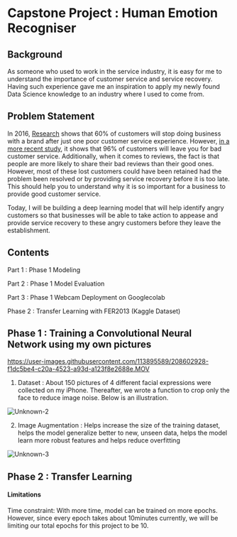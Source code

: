 # Capstone Project : Human Emotion Recogniser
## Background
As someone who used to work in the service industry, it is easy for me to understand the importance of customer service and service recovery. Having such experience gave me an inspiration to apply my newly found Data Science knowledge to an industry where I used to come from.

## Problem Statement
In 2016, [Research](https://cloudblogs.microsoft.com/dynamics365/bdm/2016/07/22/4-frustrating-customer-service-experiences-and-how-to-fix-them/) shows that 60% of customers will stop doing business with a brand after just one poor customer service experience. However, [in a more recent study](https://www.forbes.com/sites/shephyken/2020/07/12/ninety-six-percent-of-customers-will-leave-you-for-bad-customer-service/?sh=64bd471d30f8), it shows that 96% of customers will leave you for bad customer service. Additionally, when it comes to reviews, the fact is that people are more likely to share their bad reviews than their good ones. However, most of these lost customers could have been retained had the problem been resolved or by providing service recovery before it is too late. This should help you to understand why it is so important for a business to provide good customer service.

Today, I will be building a deep learning model that will help identify angry customers so that businesses will be able to take action to appease and provide service recovery to these angry customers before they leave the establishment.

## Contents

Part 1 : Phase 1 Modeling

Part 2 : Phase 1 Model Evaluation

Part 3 : Phase 1 Webcam Deployment on Googlecolab

Phase 2 : Transfer Learning with FER2013 (Kaggle Dataset)

## Phase 1 : Training a Convolutional Neural Network using my own pictures
https://user-images.githubusercontent.com/113895589/208602928-f1dc5be4-c20a-4523-a93d-a123f8e2688e.MOV

1) Dataset : About 150 pictures of 4 different facial expressions were collected on my iPhone. Thereafter, we wrote a function to crop only the face to reduce image noise. Below is an illustration.

![Unknown-2](https://user-images.githubusercontent.com/113895589/209963395-9ea233f1-483a-4451-b47f-014570d031bf.png)

2) Image Augmentation : Helps increase the size of the training dataset, helps the model generalize better to new, unseen data, helps the model learn more robust features and helps reduce overfitting

![Unknown-3](https://user-images.githubusercontent.com/113895589/209963762-9ef97394-dff4-4b1c-830c-20fc5c8ce44a.png)

## Phase 2 : Transfer Learning

#### Limitations

Time constraint: With more time, model can be trained on more epochs. However, since every epoch takes about 10minutes currently, we will be limiting our total epochs for this project to be 10.
